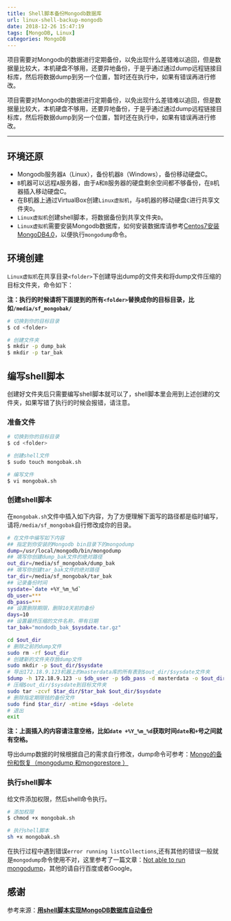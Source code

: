 ```yaml
---
title: Shell脚本备份Mongodb数据库
url: linux-shell-backup-mongodb
date: 2018-12-26 15:47:19
tags: [MongoDB, Linux]
categories: MongoDB
---
```


项目需要对Mongodb的数据进行定期备份，以免出现什么差错难以追回，但是数据量比较大，本机硬盘不够用，还要异地备份，于是乎通过通过dump远程链接目标库，然后将数据dump到另一个位置，暂时还在执行中，如果有错误再进行修改。

<!--more-->

项目需要对Mongodb的数据进行定期备份，以免出现什么差错难以追回，但是数据量比较大，本机硬盘不够用，还要异地备份，于是乎通过通过dump远程链接目标库，然后将数据dump到另一个位置，暂时还在执行中，如果有错误再进行修改。

---------

## 环境还原

- Mongodb服务器`A`（Linux），备份机器`B`（Windows），备份移动硬盘C。
- `B`机器可以远程`A`服务器，由于`A`和`B`服务器的硬盘剩余空间都不够备份，在`B`机器插入移动硬盘C。
- 在B机器上通过VirtualBox创建`Linux虚拟机`，与`B`机器的移动硬盘`C`进行共享文件夹`D`。
- `Linux虚拟机`创建shell脚本，将数据备份到共享文件夹`D`。
- `Linux虚拟机`需要安装Mongodb数据库，如何安装数据库请参考[Centos7安装MongoDB4.0](/20181213/centos7-install-mongodb4)，以便执行`mongodump`命令。

## 环境创建

`Linux虚拟机`在共享目录`<folder>`下创建导出dump的文件夹和将dump文件压缩的目标文件夹，命令如下：

**注：执行的时候请将下面提到的所有`<folder>`替换成你的目标目录，比如`/media/sf_mongobak/`**

``` bash
# 切换到你的目标目录
$ cd <folder>

# 创建文件夹
$ mkdir -p dump_bak
$ mkdir -p tar_bak
```

## 编写shell脚本

创建好文件夹后只需要编写shell脚本就可以了，shell脚本里会用到上述创建的文件夹，如果写错了执行的时候会报错，请注意。

### 准备文件

``` bash
# 切换到你的目标目录
$ cd <folder>

# 创建shell文件
$ sudo touch mongobak.sh

# 编写文件
$ vi mongobak.sh

```

### 创建shell脚本

在`mongobak.sh`文件中插入如下内容，为了方便理解下面写的路径都是临时编写，请将`/media/sf_mongobak`自行修改成你的目录。

``` bash
# 在文件中编写如下内容
## 指定到你安装的Mongodb bin目录下的mongodump
dump=/usr/local/mongodb/bin/mongodump
## 填写你创建dump_bak文件的绝对路径
out_dir=/media/sf_mongobak/dump_bak
## 填写你创建tar_bak文件的绝对路径
tar_dir=/media/sf_mongobak/tar_bak
## 记录备份时间
sysdate=`date +%Y_%m_%d`
db_user=***
db_pass=***
## 设置删除期限，删除10天前的备份
days=10
## 设置最终压缩的文件名称，带有日期
tar_bak="mondodb_bak_$sysdate.tar.gz"

cd $out_dir
# 删除之前的dump文件
sudo rm -rf $out_dir
# 创建新的文件夹存放dump文件
sudo mkdir -p $out_dir/$sysdate
# 导出172.18.9.123机器上的masterdata库的所有表到$out_dir/$sysdate文件夹
$dump -h 172.18.9.123 -u $db_user -p $db_pass -d masterdata -o $out_dir/$sysdate
# 压缩$out_dir/$sysdate到目标文件夹
sudo tar -zcvf $tar_dir/$tar_bak $out_dir/$sysdate
# 删除指定期限钱的备份文件
sudo find $tar_dir/ -mtime +$days -delete
# 退出
exit

```

**注：上面插入的内容请注意空格，比如`date +%Y_%m_%d`获取时间`date`和`+`号之间就有空格。**

导出dump数据的时候根据自己的需求自行修改，dump命令可参考：[Mongo的备份和恢复（mongodump 和mongorestore ）](https://www.cnblogs.com/xiaotengyi/p/6393972.html)

### 执行shell脚本

给文件添加权限，然后shell命令执行。

``` bash
# 添加权限
$ chmod +x mongobak.sh

# 执行shell脚本
sh +x mongobak.sh
```

在执行过程中遇到错误`error running listCollections`,还有其他的错误一般就是`mongodump`命令使用不对，这里参考了一篇文章：[Not able to run mongodump](https://stackoverflow.com/questions/29699906/not-able-to-run-mongodump)，其他的请自行百度或者Google。

## 感谢

参考来源：**[用shell脚本实现MongoDB数据库自动备份](http://blog.51cto.com/13362895/2150200)**